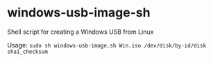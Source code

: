 # windows-usb-image-sh
Shell script for creating a Windows USB from Linux

Usage:
`sudo sh windows-usb-image.sh Win.iso /dev/disk/by-id/disk sha1_checksum`
